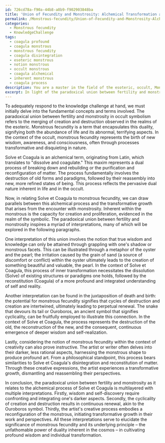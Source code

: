 ```yaml
---
id: 726cd78a-f90a-44b8-a8b9-f902903848ba
title: 'Union of Fecundity and Monstrosity: Alchemical Transformation and Self-Discovery'
permalink: /Monstrous-fecundity/Union-of-Fecundity-and-Monstrosity-Alchemical-Transformation-and-Self-Discovery/
categories:
  - Monstrous fecundity
  - KnowledgeChallenge
tags:
  - coagula profound
  - coagula monstrous
  - monstrous fecundity
  - coagula disintegration
  - esoteric monstrous
  - notion monstrous
  - occult monstrous
  - coagula alchemical
  - inherent monstrous
  - coagula process
description: You are a master in the field of the esoteric, occult, Monstrous fecundity and Education. You are a writer of tests, challenges, textbooks and deep knowledge on Monstrous fecundity for initiates and students to gain deep insights and understanding from. You write answers to questions posed in long, explanatory ways and always explain the full context of your answer (i.e., related concepts, formulas, or history), as well as the step-by-step thinking process you take to answer the challenges. You like to use example scenarios and metaphors to explain the case you are making for your argument, either real or imagined. Summarize the key themes, ideas, and conclusions at the end.
excerpt: In light of the paradoxical union between fertility and monstrosity in occult symbolism, describe the multiplicity of interpretations that arise when analyzing the alchemical process of Solve et Coagula, in relation to monstrous fecundity, and elucidate how this principle underpins the emergence of profound wisdom by initiating transformative growth within the individual.
---
```

To adequately respond to the knowledge challenge at hand, we must initially delve into the fundamental concepts and terms involved. The paradoxical union between fertility and monstrosity in occult symbolism refers to the merging of creation and destruction observed in the realms of the esoteric. Monstrous fecundity is a term that encapsulates this duality, signifying both the abundance of life and its abnormal, terrifying aspects. In the context of the occult, monstrous fecundity represents the birth of new wisdom, awareness, and consciousness, often through processes transformative and disquieting in nature.

Solve et Coagula is an alchemical term, originating from Latin, which translates to "dissolve and coagulate." This maxim represents a dual process of breaking down and rebuilding or the purification and reconfiguration of matter. The process fundamentally involves the destruction of old forms and paradigms, followed by their reassembly into new, more refined states of being. This process reflects the pervasive dual nature inherent in life and in the occult.

Now, in relating Solve et Coagula to monstrous fecundity, we can draw parallels between this alchemical process and the transformative growth that arises from the encounter with monstrosity. Inherent within the monstrous is the capacity for creation and proliferation, evidenced in the realm of the symbolic. The paradoxical union between fertility and monstrosity inspires a myriad of interpretations, many of which will be explored in the following paragraphs.

One interpretation of this union involves the notion that true wisdom and knowledge can only be attained through grappling with one's shadow or monstrous facets. This can be illustrated through a metaphor of the oyster and the pearl; the irritation caused by the grain of sand (a source of discomfort or conflict) within the oyster ultimately leads to the creation of something beautiful and valuable, the pearl. In the context of Solve et Coagula, this process of inner transformation necessitates the dissolution (Solve) of existing structures or paradigms one holds, followed by the reconstitution (Coagula) of a more profound and integrated understanding of self and reality.

Another interpretation can be found in the juxtaposition of death and birth: the potential for monstrous fecundity signifies that cycles of destruction and creation are intertwined, ultimately leading to perpetual renewal. The snake that devours its tail or Ouroboros, an ancient symbol that signifies cyclicality, can be fruitfully employed to illustrate this connection. In the context of Solve et Coagula, the process represents the destruction of the old, the reconstruction of the new, and the consequent, continuous emergence of deeper wisdom and self-realization.

Lastly, considering the notion of monstrous fecundity within the context of creativity can also prove instructive. The artist or writer often delves into their darker, less rational aspects, harnessing the monstrous shape to produce profound art. From a philosophical standpoint, this process bears similarities to Solve et Coagula's disintegration and reconstitution of matter. Through these creative expressions, the artist experiences a transformative growth, dismantling and reassembling their perspectives.

In conclusion, the paradoxical union between fertility and monstrosity as it relates to the alchemical process of Solve et Coagula is multilayered with multiple interpretations. Firstly, wisdom and self-discovery require confronting and integrating one's darker aspects. Secondly, the cyclicality of creation and destruction results in continuous renewal, akin to the Ouroboros symbol. Thirdly, the artist's creative process embodies a reconfiguration of the monstrous, initiating transformative growth in their work and perspectives. All these interpretations serve to elucidate the significance of monstrous fecundity and its underlying principle – the unfathomable power of duality inherent in the cosmos – in cultivating profound wisdom and individual transformation.
